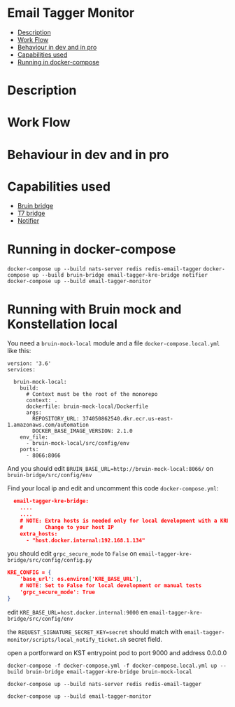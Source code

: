 # Email Tagger Monitor
  * [Description](#description)
  * [Work Flow](#work-flow)
  * [Behaviour in dev and in pro](#behaviour-in-development-and-in-production)
  * [Capabilities used](#capabilities-used) 
  * [Running in docker-compose](#running-in-docker-compose)

# Description
# Work Flow
# Behaviour in dev and in pro
# Capabilities used
- [Bruin bridge](../bruin-bridge/README.md)
- [T7 bridge](../email-tagger-kre-bridge/README.md)
- [Notifier](../notifier/README.md)

# Running in docker-compose
`docker-compose up --build nats-server redis redis-email-tagger`
`docker-compose up --build bruin-bridge email-tagger-kre-bridge notifier`
`docker-compose up --build email-tagger-monitor`

# Running with Bruin mock and Konstellation local 

You need a `bruin-mock-local` module and a file `docker-compose.local.yml` like this:

```
version: '3.6'
services:

  bruin-mock-local:
    build:
      # Context must be the root of the monorepo
      context: .
      dockerfile: bruin-mock-local/Dockerfile
      args:
        REPOSITORY_URL: 374050862540.dkr.ecr.us-east-1.amazonaws.com/automation
        DOCKER_BASE_IMAGE_VERSION: 2.1.0
    env_file:
      - bruin-mock-local/src/config/env
    ports:
      - 8066:8066
```

And you should edit `BRUIN_BASE_URL=http://bruin-mock-local:8066/` on `bruin-bridge/src/config/env` 

Find your local ip and edit and uncomment this code `docker-compose.yml`:
```json
  email-tagger-kre-bridge:
    ....
    ....
    # NOTE: Extra hosts is needed only for local development with a KRE local
    #       Change to your host IP
    extra_hosts:
      - "host.docker.internal:192.168.1.134"
```

you should edit `grpc_secure_mode` to `False` on `email-tagger-kre-bridge/src/config/config.py`
```json
KRE_CONFIG = {
    'base_url': os.environ['KRE_BASE_URL'],
    # NOTE: Set to False for local development or manual tests
    'grpc_secure_mode': True
}
```

edit `KRE_BASE_URL=host.docker.internal:9000` en `email-tagger-kre-bridge/src/config/env`

the `REQUEST_SIGNATURE_SECRET_KEY=secret` should match with `email-tagger-monitor/scripts/local_notify_ticket.sh` secret field.


open a portforward on KST entrypoint pod to port 9000 and address 0.0.0.0 

```
docker-compose -f docker-compose.yml -f docker-compose.local.yml up --build bruin-bridge email-tagger-kre-bridge bruin-mock-local
```
```
docker-compose up --build nats-server redis redis-email-tagger
```
```
docker-compose up --build email-tagger-monitor
```